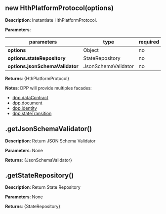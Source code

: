 ## new HthPlatformProtocol(options)

**Description**: Instantiate HthPlatformProtocol.

**Parameters**:

| parameters                                                | type               | required | Description                                            |  
|-----------------------------------------------------------|--------------------|----------| -------------------------------------------------------|
| **options**                                               | Object             | no       |                                                        |
| **options.stateRepository**                               | StateRepository    | no       |                                                        |
| **options.jsonSchemaValidator**                           | JsonSchemaValidator| no       |                                                        |

**Returns**: {HthPlatformProtocol}

**Notes**: DPP will provide multiples facades: 

- [dpp.dataContract](dataContract.md)
- [dpp.document](document.md)
- [dpp.identity](identity.md)
- [dpp.stateTransition](stateTransition.md)

## .getJsonSchemaValidator()

**Description**: Return JSON Schema Validator  

**Parameters**: None

**Returns**: {JsonSchemaValidator}

## .getStateRepository()

**Description**: Return State Repository  

**Parameters**: None

**Returns**: {StateRepository}

